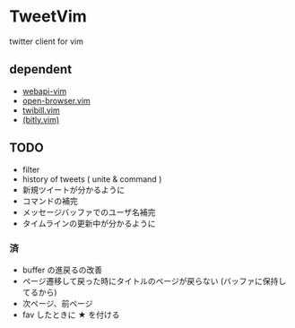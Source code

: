
# TweetVim

twitter client for vim

## dependent

- [webapi-vim](https://github.com/mattn/webapi-vim)
- [open-browser.vim](https://github.com/tyru/open-browser.vim)
- [twibill.vim](https://github.com/basyura/twibill.vim)
- [(bitly.vim)](https://github.com/basyura/bitly.vim)

## TODO

- filter
- history of tweets ( unite & command )
- 新規ツイートが分かるように
- コマンドの補完
- メッセージバッファでのユーザ名補完
- タイムラインの更新中が分かるように

### 済

- buffer の進戻るの改善
- ページ遷移して戻った時にタイトルのページが戻らない (バッファに保持してるから)
- 次ページ、前ページ
- fav したときに ★ を付ける
